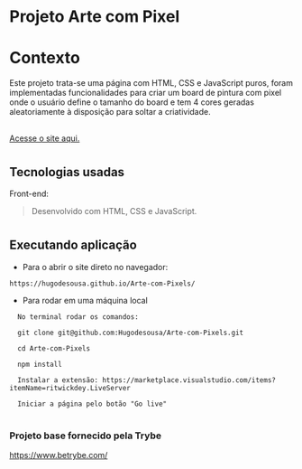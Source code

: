 # Projeto Arte com Pixel
 
# Contexto
 
Este projeto trata-se uma página com HTML, CSS e JavaScript puros, foram implementadas funcionalidades para criar um board de pintura com pixel onde o usuário define o tamanho do board e tem 4 cores geradas aleatoriamente à disposição para soltar a criatividade.
##
[Acesse o site aqui.](https://hugodesousa.github.io/Arte-com-Pixels/)
# 

## Tecnologias usadas

Front-end:
> Desenvolvido com HTML, CSS e JavaScript.
 
#
## Executando aplicação
 
* Para o abrir o site direto no navegador:
 
 ```
 https://hugodesousa.github.io/Arte-com-Pixels/
 ```
* Para rodar em uma máquina local
 
 ```
   No terminal rodar os comandos:
 ```
 ```
   git clone git@github.com:Hugodesousa/Arte-com-Pixels.git
 ```
 ```
   cd Arte-com-Pixels
 ```
 ```
   npm install
 ```
 ```
   Instalar a extensão: https://marketplace.visualstudio.com/items?itemName=ritwickdey.LiveServer
 ```
 ```
   Iniciar a página pelo botão "Go live"
 ```
#
### Projeto base fornecido pela Trybe
https://www.betrybe.com/
